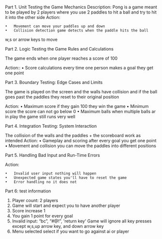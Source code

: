 

Part 1. Unit Testing the Game Mechanics
Description:
Pong is a game meant to be played by 2 players where you use 2 paddles to hit a ball and try to hit it into the other side
Action:

	•	Movement can move your paddles up and down
	•	Collision detection game detects when the paddle hits the ball
w,s or arrow keys to move


Part 2. Logic Testing the Game Rules and Calculations

The game ends when one player reaches a score of 100

Action::
	•	Score calculations every time one person makes a goal they get one point 


Part 3. Boundary Testing: Edge Cases and Limits

The game is played on the screen and the walls have collision and if the ball goes past the paddles they reset to their original position

Action:
•	Maximum score if they gain 100 they win the game
•	Minimum score the score can not go below 0
•	Maximum balls when multiple balls ar in play the game still runs very well



Part 4. Integration Testing: System Interaction

The collision of the walls and the paddles + the scoreboard work as intended
Action:
	•	Gameplay and scoring after every goal you get one point
	•	Movement and collision you can move the paddles into different positions



Part 5. Handling Bad Input and Run-Time Errors

Action:

	•	Invalid user input nothing will happen
	•	Unexpected game states you'll have to reset the game
	•	Error handling no it does not






Part 6: test information


1. Player count: 
2 players
2. Game will start and expect you to have another player
3. Score increase 
1	
4. You gain 1 point for every goal
5. Invalid input:
“bc”, “#@!”, 'return key' 
Game will ignore all key presses except w,s,up arrow key, and down arrow key
6. Menu selected
select if you want to go against ai or player


